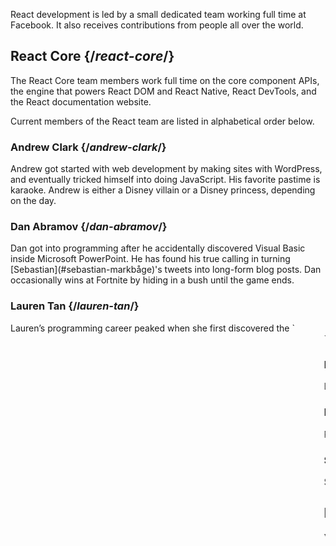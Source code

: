 ---
---

<Intro>

React development is led by a small dedicated team working full time at Facebook. It also receives contributions from people all over the world.

</Intro>

## React Core {/*react-core*/}

The React Core team members work full time on the core component APIs, the engine that powers React DOM and React Native, React DevTools, and the React documentation website.

Current members of the React team are listed in alphabetical order below.

### Andrew Clark {/*andrew-clark*/}

<TeamMember photo="/images/team/acdlite.jpg" github="acdlite" twitter="acdlite">
    Andrew got started with web development by making sites with WordPress, and eventually tricked himself into doing JavaScript. His favorite pastime is karaoke. Andrew is either a Disney villain or a Disney princess, depending on the day.
</TeamMember>

### Dan Abramov {/*dan-abramov*/}

<TeamMember photo="/images/team/gaearon.jpg" github="gaearon" twitter="dan_abramov">
    Dan got into programming after he accidentally discovered Visual Basic inside Microsoft PowerPoint. He has found his true calling in turning [Sebastian](#sebastian-markbåge)'s tweets into long-form blog posts. Dan occasionally wins at Fortnite by hiding in a bush until the game ends.
</TeamMember>

### Lauren Tan {/*lauren-tan*/}

<TeamMember photo="/images/team/lauren.jpg" github="poteto" twitter="potetotes" personal="no.lol">
    Lauren’s programming career peaked when she first discovered the `<marquee>` tag. She’s been chasing that high ever since. When she’s not adding bugs into React, she enjoys dropping cheeky memes in chat, and playing all too many video games with her partner and dog Zelda.
</TeamMember>

### Luna Ruan {/*luna-ruan*/}

<TeamMember photo="/images/team/lunaruan.jpg" github="lunaruan" twitter="lunaruan">
    Luna learned programming because she thought it meant creating video games. Instead, she ended up working on the Pinterest web app, and now on React itself. Luna doesn't want to make video games anymore, but she plans to do creative writing if she ever gets bored.
</TeamMember>

### Rick Hanlon {/*rick-hanlon*/}

<TeamMember photo="/images/team/rickhanlonii.jpg" github="rickhanlonii" twitter="rickhanlonii" personal="rickhanlon.codes">
    Ricky majored in theoretical math and somehow found himself on the React Native team for a couple years before joining the React team. When he's not programming you can find him snowboarding, biking, climbing, golfing, or closing GitHub issues that do not match the issue template.
</TeamMember>

### Sebastian Markbåge {/*sebastian-markbåge*/}

<TeamMember photo="/images/team/sebmarkbage.jpg" github="sebmarkbage" twitter="sebmarkbage">
    Sebastian majored in psychology. He's usually quiet. Even when he says something, it often doesn't make sense to the rest of us until a few months later. The correct way to pronounce his surname is "mark-boa-geh" but he settled for "mark-beige" out of pragmatism -- and that's how he approaches React.
</TeamMember>

## Past contributors {/*past-contributors*/}

You can find the past team members and other people who significantly contributed to React over the years on the [acknowledgements](/learn/acknowledgements) page.
